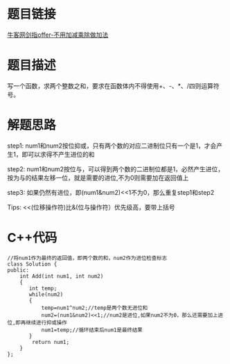 # 题目链接
[牛客网剑指offer-不用加减乘除做加法](https://www.nowcoder.com/practice/59ac416b4b944300b617d4f7f111b215?tpId=13&tqId=11201&tPage=1&rp=1&ru=/ta/coding-interviews&qru=/ta/coding-interviews/question-ranking)
# 题目描述
写一个函数，求两个整数之和，要求在函数体内不得使用+、-、*、/四则运算符号。
# 解题思路
step1: num1和num2按位抑或，只有两个数的对应二进制位只有一个是1，才会产生1，即可以求得不产生进位的和

step2: num1和num2按位与，可以得到两个数的二进制位都是1，必然产生进位，按为与的结果左移一位，就是需要的进位,不为0则需要加在返回值上

step3: 如果仍然有进位，即(num1&num2)<<1不为0，那么重复step1和step2

Tips: <<(位移操作符)比&(位与操作符）优先级高，要带上括号
# C++代码
```
//将num1作为最终的返回值，即两个数的和，num2作为进位检查标志
class Solution {
public:
    int Add(int num1, int num2)
    {
       int temp;
       while(num2)
       {
           temp=num1^num2;//temp是两个数无进位和
           num2=(num1&num2)<<1;//num2是进位,如果num2不为0，那么还需要加上进位,即再继续进行抑或操作
           num1=temp;//循环结束后num1是最终结果
       }
        return num1;
    }
};
```

